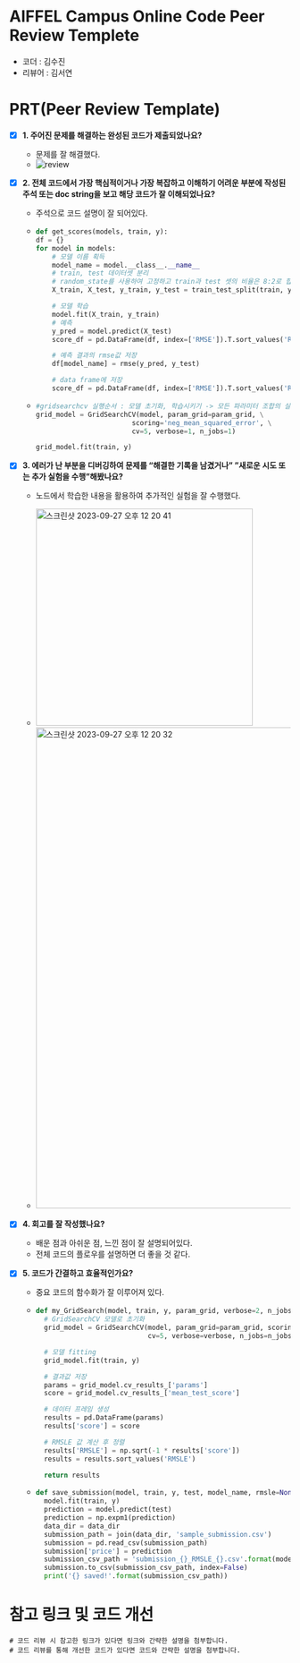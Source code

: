 # AIFFEL Campus Online Code Peer Review Templete
- 코더 : 김수진
- 리뷰어 : 김서연


# PRT(Peer Review Template)
- [X] **1. 주어진 문제를 해결하는 완성된 코드가 제출되었나요?**
  - 문제를 잘 해결했다.
  - ![review](https://github.com/Seoyeon1129/AIFFEL_QUEST_sj/assets/112914475/84bef2c5-e92e-4a34-939f-d171f6b907a8)

- [X] **2. 전체 코드에서 가장 핵심적이거나 가장 복잡하고 이해하기 어려운 부분에 작성된
주석 또는 doc string을 보고 해당 코드가 잘 이해되었나요?**
  - 주석으로 코드 설명이 잘 되어있다.
  - ```python
    def get_scores(models, train, y):
    df = {}
    for model in models:
        # 모델 이름 획득
        model_name = model.__class__.__name__
        # train, test 데이터셋 분리
        # random_state를 사용하여 고정하고 train과 test 셋의 비율은 8:2로 합니다.
        X_train, X_test, y_train, y_test = train_test_split(train, y, test_size=0.2, shuffle=True, random_state=34) 

        # 모델 학습
        model.fit(X_train, y_train)
        # 예측
        y_pred = model.predict(X_test)
        score_df = pd.DataFrame(df, index=['RMSE']).T.sort_values('RMSE', ascending=False)

        # 예측 결과의 rmse값 저장
        df[model_name] = rmse(y_pred, y_test)
    
        # data frame에 저장
        score_df = pd.DataFrame(df, index=['RMSE']).T.sort_values('RMSE', ascending=False)
    ```    
  - ```python
    #gridsearchcv 실행순서 : 모델 초기화, 학습시키기 -> 모든 파라미터 조합의 실험
    grid_model = GridSearchCV(model, param_grid=param_grid, \
                            scoring='neg_mean_squared_error', \
                            cv=5, verbose=1, n_jobs=1)
    
    grid_model.fit(train, y)
    ```
    

- [X] **3. 에러가 난 부분을 디버깅하여 문제를 “해결한 기록을 남겼거나”
”새로운 시도 또는 추가 실험을 수행”해봤나요?**
  - 노드에서 학습한 내용을 활용하여 추가적인 실험을 잘 수행했다.
  - <img width="388" alt="스크린샷 2023-09-27 오후 12 20 41" src="https://github.com/Seoyeon1129/AIFFEL_QUEST_sj/assets/112914475/2988faa5-fdc3-4c5e-82f4-a3a79f5e86fd">

  - <img width="860" alt="스크린샷 2023-09-27 오후 12 20 32" src="https://github.com/Seoyeon1129/AIFFEL_QUEST_sj/assets/112914475/cfdd8663-c34d-4990-83a8-d7ec3387b2c7">


- [X] **4. 회고를 잘 작성했나요?**
  - 배운 점과 아쉬운 점, 느낀 점이 잘 설명되어있다.
  - 전체 코드의 플로우를 설명하면 더 좋을 것 같다.

- [X] **5. 코드가 간결하고 효율적인가요?**
  - 중요 코드의 함수화가 잘 이루어져 있다.
  - ```python
    def my_GridSearch(model, train, y, param_grid, verbose=2, n_jobs=5):
      # GridSearchCV 모델로 초기화
      grid_model = GridSearchCV(model, param_grid=param_grid, scoring='neg_mean_squared_error', \
                                cv=5, verbose=verbose, n_jobs=n_jobs)
  
      # 모델 fitting
      grid_model.fit(train, y)
  
      # 결과값 저장
      params = grid_model.cv_results_['params']
      score = grid_model.cv_results_['mean_test_score']
  
      # 데이터 프레임 생성
      results = pd.DataFrame(params)
      results['score'] = score
  
      # RMSLE 값 계산 후 정렬
      results['RMSLE'] = np.sqrt(-1 * results['score'])
      results = results.sort_values('RMSLE')
  
      return results
    ```
  - ```python
    def save_submission(model, train, y, test, model_name, rmsle=None):
      model.fit(train, y)
      prediction = model.predict(test)
      prediction = np.expm1(prediction)
      data_dir = data_dir
      submission_path = join(data_dir, 'sample_submission.csv')
      submission = pd.read_csv(submission_path)
      submission['price'] = prediction
      submission_csv_path = 'submission_{}_RMSLE_{}.csv'.format(model_name, round(rmsle,3))
      submission.to_csv(submission_csv_path, index=False)
      print('{} saved!'.format(submission_csv_path))
    ```


# 참고 링크 및 코드 개선
```
# 코드 리뷰 시 참고한 링크가 있다면 링크와 간략한 설명을 첨부합니다.
# 코드 리뷰를 통해 개선한 코드가 있다면 코드와 간략한 설명을 첨부합니다.
```

